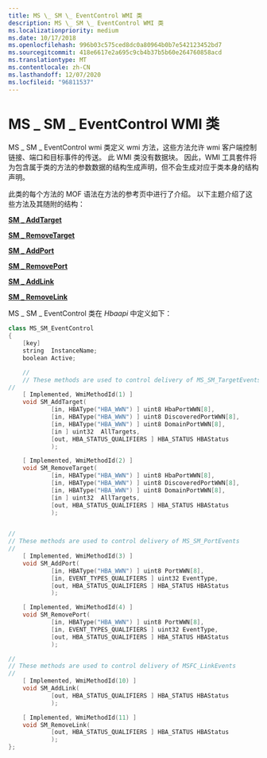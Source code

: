 ```yaml
---
title: MS \_ SM \_ EventControl WMI 类
description: MS \_ SM \_ EventControl WMI 类
ms.localizationpriority: medium
ms.date: 10/17/2018
ms.openlocfilehash: 996b03c575ced8dc0a80964b0b7e542123452bd7
ms.sourcegitcommit: 418e6617e2a695c9cb4b37b5b60e264760858acd
ms.translationtype: MT
ms.contentlocale: zh-CN
ms.lasthandoff: 12/07/2020
ms.locfileid: "96811537"
---
```

# <a name="ms_sm_eventcontrol-wmi-class"></a>MS \_ SM \_ EventControl WMI 类


MS \_ SM \_ EventControl wmi 类定义 wmi 方法，这些方法允许 wmi 客户端控制链接、端口和目标事件的传送。 此 WMI 类没有数据块。 因此，WMI 工具套件将为包含属于类的方法的参数数据的结构生成声明，但不会生成对应于类本身的结构声明。

此类的每个方法的 MOF 语法在方法的参考页中进行了介绍。 以下主题介绍了这些方法及其随附的结构：

[**SM \_ AddTarget**](sm-addtarget.md)

[**SM \_ RemoveTarget**](sm-removetarget.md)

[**SM \_ AddPort**](sm-addport.md)

[**SM \_ RemovePort**](sm-removeport.md)

[**SM \_ AddLink**](sm-addlink.md)

[**SM \_ RemoveLink**](sm-removelink.md)

MS \_ SM \_ EventControl 类在 *Hbaapi* 中定义如下：

```cpp
class MS_SM_EventControl 
{ 
    [key] 
    string  InstanceName; 
    boolean Active; 

    //
    // These methods are used to control delivery of MS_SM_TargetEvents
//
    [ Implemented, WmiMethodId(1) ]
    void SM_AddTarget(
            [in, HBAType("HBA_WWN") ] uint8 HbaPortWWN[8],
            [in, HBAType("HBA_WWN") ] uint8 DiscoveredPortWWN[8],
            [in, HBAType("HBA_WWN") ] uint8 DomainPortWWN[8],
            [in ] uint32  AllTargets,
            [out, HBA_STATUS_QUALIFIERS ] HBA_STATUS HBAStatus
            );

    [ Implemented, WmiMethodId(2) ]
    void SM_RemoveTarget(
            [in, HBAType("HBA_WWN") ] uint8 HbaPortWWN[8],
            [in, HBAType("HBA_WWN") ] uint8 DiscoveredPortWWN[8],
            [in, HBAType("HBA_WWN") ] uint8 DomainPortWWN[8],
            [in ] uint32  AllTargets,
            [out, HBA_STATUS_QUALIFIERS ] HBA_STATUS HBAStatus
            );


//
// These methods are used to control delivery of MS_SM_PortEvents
//
    [ Implemented, WmiMethodId(3) ]
    void SM_AddPort(
            [in, HBAType("HBA_WWN") ] uint8 PortWWN[8],
            [in, EVENT_TYPES_QUALIFIERS ] uint32 EventType,
            [out, HBA_STATUS_QUALIFIERS ] HBA_STATUS HBAStatus
            );

    [ Implemented, WmiMethodId(4) ]
    void SM_RemovePort(
            [in, HBAType("HBA_WWN") ] uint8 PortWWN[8],
            [in, EVENT_TYPES_QUALIFIERS ] uint32 EventType,
            [out, HBA_STATUS_QUALIFIERS ] HBA_STATUS HBAStatus
            );

//
// These methods are used to control delivery of MSFC_LinkEvents
//
    [ Implemented, WmiMethodId(10) ]
    void SM_AddLink(
            [out, HBA_STATUS_QUALIFIERS ] HBA_STATUS HBAStatus
            );

    [ Implemented, WmiMethodId(11) ]
    void SM_RemoveLink(
            [out, HBA_STATUS_QUALIFIERS ] HBA_STATUS HBAStatus
            );
};
```

 

 





